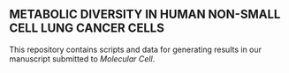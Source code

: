 <p align="center">
  <h2>METABOLIC DIVERSITY IN HUMAN NON-SMALL CELL LUNG CANCER CELLS</h2>
</p>
<p>This repository contains scripts and data for generating results in our manuscript submitted to <i>Molecular Cell</i>.</p>
